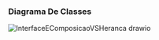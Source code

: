 ### Diagrama De Classes

![InterfaceEComposicaoVSHeranca drawio](https://github.com/IgorAntonio22/herancaVersusInterfaceEComposicao-LanguageSkills/assets/98776749/f0e876c4-1acd-4af9-b06d-a16f0e1ec45c)
